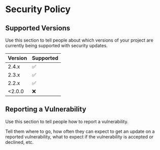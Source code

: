 # Security Policy

## Supported Versions

Use this section to tell people about which versions of your project are
currently being supported with security updates.

| Version | Supported          |
| ------- | ------------------ |
| 2.4.x   | :white_check_mark: |
| 2.3.x   | :white_check_mark: |
| 2.2.x   | :white_check_mark: |
|<2.0.0   | :x:                |

## Reporting a Vulnerability

Use this section to tell people how to report a vulnerability.

Tell them where to go, how often they can expect to get an update on a
reported vulnerability, what to expect if the vulnerability is accepted or
declined, etc.
